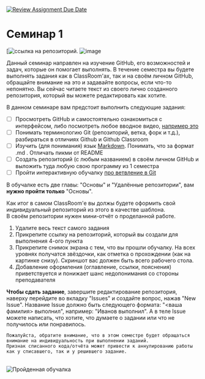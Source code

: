 [![Review Assignment Due Date](https://classroom.github.com/assets/deadline-readme-button-22041afd0340ce965d47ae6ef1cefeee28c7c493a6346c4f15d667ab976d596c.svg)](https://classroom.github.com/a/I8-8IFxo)
# Семинар 1 
[![ссылка на репозиторий](https://github.com/Shalkren/sem2).
![image](https://github.com/user-attachments/assets/72aa8e27-710d-45d5-9936-3fb2fcc9772a)


Данный семинар направлен на изучение GitHub, его возможностей и задач, которые он помогает выполнять.
В течение семестра вы будете выполнять задания как в ClassRoom'ах, так и на своём личном GitHub, обращайте внимание на это и задавайте вопросы, если что-то непонятно.
Вы сейчас читаете текст из своего лично созданного репозитория, который вы можете редактировать как хотите.


В данном семинаре вам предстоит выполнить следующие задания:
- [ ] Просмотреть GitHub и самостоятельно ознакомиться с интерфейсом, либо посмотреть любое вводное видео,  [например это](https://vkvideo.ru/video288422991_456239059)
- [ ] Понимать терминологию Git (репозиторий, ветка, форк и т.д.), разбираться в отличиях Github и Github Classroom
- [ ] Изучить (для понимания) язык [Markdown](https://github.com/sandino/Markdown-Cheatsheet). Понимать, что за формат .md . Отличать пикми от README
- [ ] Создать репозиторий (с любым названием) в своём личном GitHub и выложить туда любую свою программу из 1 семестра
- [ ] Пройти интерактивную обучалку [про ветвление в Git](https://learngitbranching.js.org/?locale=ru_RU)

В обучалке есть две главы: "Основы" и "Удалённые репозитории", вам **нужно пройти только** "Основы".

Как итог в самом ClassRoom'e вы должы будете оформить свой индивидуальный репозиторий из этого в качестве шаблона.</br>
В своём репозитории нужен мини-отчёт о проделанной работе.</br>
1) Удалите весь текст самого задания
2) Прикрепите ссылку на репозиторий, который вы создали для выполнения 4-ого пункта
3) Прикрепите снимок экрана с тем, что вы прошли обучалку. На всех уровнях получатся звёздочки, как отметка о прохождении (как на картинке снизу). Скриншот вас должен быть всего рабочего стола.
4) Добавление оформления (оглавление, ссылки, пояснения) приветствуется и понижает шанс недопонимания со стороны преподавателя

**Чтобы сдать задание**, завершите редактирование репозитория, наверху перейдите во вкладку "Issues" и создайте вопрос, нажав "New Issue".
Название Issue должно быть следующего формата: "<ваша фамилия> выполнил", например: "Иванов выполнил". А в теле Issue можете написать, что хотите, что думаете о задании или что не получилось или понравилось.

```
Пожалуйста, обратите внимание, что в этом семестре будет обращаться внимание на индивидуальность при выполнении заданий.
Признак списанного кода/отчёта может привести к аннулированию работы как у списавшего, так и у решившего задание.
```   
</br>![Пройденная обучалка](pic1.PNG)
